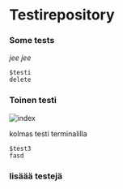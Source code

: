 # Testirepository
### Some tests 
_jee_
*jee*

    $testi
    delete 
    
    
### Toinen testi
![index](https://user-images.githubusercontent.com/112076418/201041895-3caf631f-d35e-4f6c-9dbc-90607e4e090b.png)

kolmas testi terminalilla

    $test3
	fasd

### lisäää testejä
